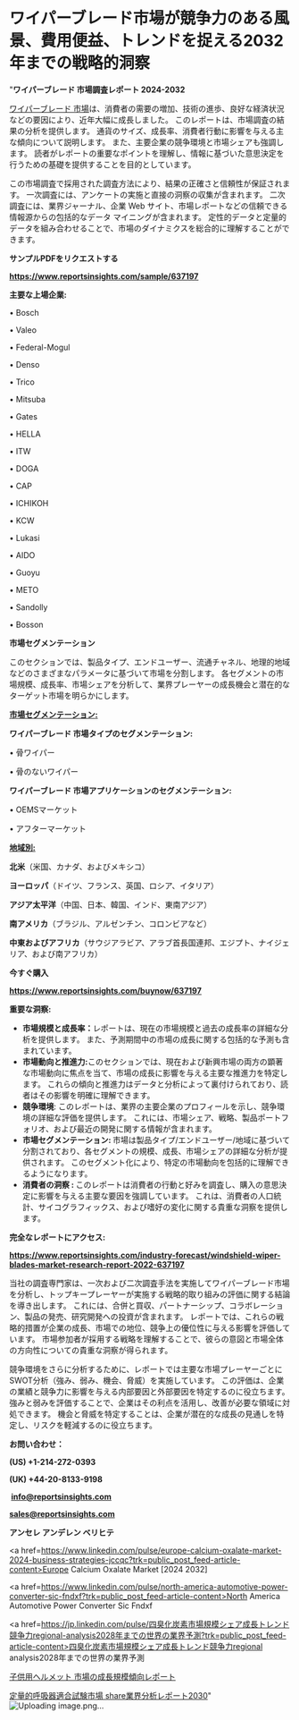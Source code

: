 # ワイパーブレード市場が競争力のある風景、費用便益、トレンドを捉える2032年までの戦略的洞察

"<strong>ワイパーブレード 市場調査レポート 2024-2032</strong>

<a href=https://www.reportsinsights.com/sample/637197>ワイパーブレード 市場</a>は、消費者の需要の増加、技術の進歩、良好な経済状況などの要因により、近年大幅に成長しました。 このレポートは、市場調査の結果の分析を提供します。 通貨のサイズ、成長率、消費者行動に影響を与える主な傾向について説明します。 また、主要企業の競争環境と市場シェアも強調します。 読者がレポートの重要なポイントを理解し、情報に基づいた意思決定を行うための基礎を提供することを目的としています。

この市場調査で採用された調査方法により、結果の正確さと信頼性が保証されます。 一次調査には、アンケートの実施と直接の洞察の収集が含まれます。 二次調査には、業界ジャーナル、企業 Web サイト、市場レポートなどの信頼できる情報源からの包括的なデータ マイニングが含まれます。 定性的データと定量的データを組み合わせることで、市場のダイナミクスを総合的に理解することができます。

<strong><b>サンプルPDFをリクエストする</b></strong>

<a href=https://www.reportsinsights.com/sample/637197><strong><u>https://www.reportsinsights.com/sample/637197</u></strong></a>

<strong>主要な上場企業:</strong>

• Bosch

• Valeo

• Federal-Mogul

• Denso

• Trico

• Mitsuba

• Gates

• HELLA

• ITW

• DOGA

• CAP

• ICHIKOH

• KCW

• Lukasi

• AIDO

• Guoyu

• METO

• Sandolly

• Bosson

<strong>市場セグメンテーション</strong>

このセクションでは、製品タイプ、エンドユーザー、流通チャネル、地理的地域などのさまざまなパラメータに基づいて市場を分割します。 各セグメントの市場規模、成長率、市場シェアを分析して、業界プレーヤーの成長機会と潜在的なターゲット市場を明らかにします。

<strong><u>市場セグメンテーション</u></strong><strong><u>:</u></strong>

<strong>ワイパーブレード 市場タイプのセグメンテーション:</strong>

• 骨ワイパー

• 骨のないワイパー

<strong>ワイパーブレード 市場アプリケーションのセグメンテーション:</strong>

• OEMSマーケット

• アフターマーケット

<strong><u>地域別</u></strong><strong><u>:</u></strong>

<strong>北米</strong>（米国、カナダ、およびメキシコ）

<strong>ヨーロッパ</strong>（ドイツ、フランス、英国、ロシア、イタリア）

<strong>アジア太平洋</strong>（中国、日本、韓国、インド、東南アジア）

<strong>南アメリカ</strong>（ブラジル、アルゼンチン、コロンビアなど）

<strong>中東およびアフリカ</strong>（サウジアラビア、アラブ首長国連邦、エジプト、ナイジェリア、および南アフリカ）

<strong>今すぐ購入</strong>

<a href=https://www.reportsinsights.com/buynow/637197><strong><u>https://www.reportsinsights.com/buynow/637197</u></strong></a>

<strong>重要な洞察:</strong>
<ul>
  <li><strong>市場規模と成長率：</strong>レポートは、現在の市場規模と過去の成長率の詳細な分析を提供します。 また、予測期間中の市場の成長に関する包括的な予測も含まれています。</li>
  <li><strong>市場動向と推進力:</strong>このセクションでは、現在および新興市場の両方の顕著な市場動向に焦点を当て、市場の成長に影響を与える主要な推進力を特定します。 これらの傾向と推進力はデータと分析によって裏付けられており、読者はその影響を明確に理解できます。</li>
  <li><strong>競争環境</strong>: このレポートは、業界の主要企業のプロフィールを示し、競争環境の詳細な評価を提供します。 これには、市場シェア、戦略、製品ポートフォリオ、および最近の開発に関する情報が含まれます。</li>
  <li><strong>市場セグメンテーション: </strong>市場は製品タイプ/エンドユーザー/地域に基づいて分割されており、各セグメントの規模、成長、市場シェアの詳細な分析が提供されます。 このセグメント化により、特定の市場動向を包括的に理解できるようになります。</li>
  <li><strong>消費者の洞察 : </strong>このレポートは消費者の行動と好みを調査し、購入の意思決定に影響を与える主要な要因を強調しています。 これは、消費者の人口統計、サイコグラフィックス、および嗜好の変化に関する貴重な洞察を提供します。</li>
</ul>
<strong>完全なレポートにアクセス:</strong>

<a href=https://www.reportsinsights.com/industry-forecast/windshield-wiper-blades-market-research-report-2022-637197><strong><u><b>https://www.reportsinsights.com/industry-forecast/windshield-wiper-blades-market-research-report-2022-637197</b></u></strong></a>

当社の調査専門家は、一次および二次調査手法を実施してワイパーブレード市場を分析し、トップキープレーヤーが実施する戦略的取り組みの評価に関する結論を導き出します。 これには、合併と買収、パートナーシップ、コラボレーション、製品の発売、研究開発への投資が含まれます。 レポートでは、これらの戦略的措置が企業の成長、市場での地位、競争上の優位性に与える影響を評価しています。 市場参加者が採用する戦略を理解することで、彼らの意図と市場全体の方向性についての貴重な洞察が得られます。

競争環境をさらに分析するために、レポートでは主要な市場プレーヤーごとにSWOT分析（強み、弱み、機会、脅威）を実施しています。 この評価は、企業の業績と競争力に影響を与える内部要因と外部要因を特定するのに役立ちます。 強みと弱みを評価することで、企業はその利点を活用し、改善が必要な領域に対処できます。 機会と脅威を特定することは、企業が潜在的な成長の見通しを特定し、リスクを軽減するのに役立ちます。

<strong>お問い合わせ：</strong>

<strong>(US) +1-214-272-0393</strong>

<strong>(UK) +44-20-8133-9198</strong>

<strong> </strong><a href=info@reportsinsights.com><strong><u>info@reportsinsights.com</u></strong></a>

<a href=sales@reportsinsights.com><strong><u>sales@reportsinsights.com</u></strong></a>

<strong>アンセレ アンデレン ベリヒテ</strong>

<a href=https://www.linkedin.com/pulse/europe-calcium-oxalate-market-2024-business-strategies-jccqc?trk=public_post_feed-article-content>Europe Calcium Oxalate Market [2024 2032]</a>

<a href=https://www.linkedin.com/pulse/north-america-automotive-power-converter-sic-fndxf?trk=public_post_feed-article-content>North America Automotive Power Converter Sic Fndxf</a>

<a href=https://jp.linkedin.com/pulse/四臭化炭素市場規模シェア成長トレンド競争力regional-analysis2028年までの世界の業界予測?trk=public_post_feed-article-content>四臭化炭素市場規模シェア成長トレンド競争力regional analysis2028年までの世界の業界予測</a>

<a href=https://www.linkedin.com/pulse/子供用ヘルメット-市場の成長規模傾向レポート-infopulse-daily-360/>子供用ヘルメット 市場の成長規模傾向レポート</a>

<a href=https://www.linkedin.com/pulse/定量的呼吸器適合試験市場-share業界分析レポート2030-reportsinsights-pvt-ltd-lzt8e/>定量的呼吸器適合試験市場 share業界分析レポート2030</a>"
![Uploading image.png…]()
